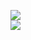 [![](https://img.shields.io/badge/Made%20With-Github%20Spray-lightgrey.svg?style=for-the-badge&logo=github)](https://github.com/Annihil/github-spray#32438)  
[![](https://i.imgur.com/2DrTn0Z.gif)](https://github.com/Annihil/github-spray)